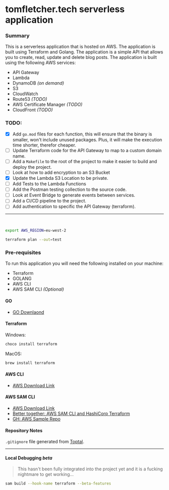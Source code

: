 # tomfletcher.tech serverless application
### Summary
This is a serverless application that is hosted on AWS. The application is built using Terraform and Golang. The application is a simple API that allows you to create, read, update and delete blog posts. The application is built using the following AWS services:
- API Gateway
- Lambda
- DynamoDB _(on demand)_
- S3
- CloudWatch
- Route53 _(TODO)_
- AWS Certificate Manager _(TODO)_
- CloudFront _(TODO)_

### TODO:
- [x] Add `go.mod` files for each function, this will ensure that the binary is smaller, won't include unused packages. Plus, it will make the execution time shorter, therefor cheaper.
- [ ] Update Terraform code for the API Gateway to map to a custom domain name.
- [ ] Add a `Makefile` to the root of the project to make it easier to build and deploy the project.
- [ ] Look at how to add encryption to an S3 Bucket
- [X] Update the Lambda S3 Location to be private.
- [ ] Add Tests to the Lambda Functions
- [ ] Add the Postman testing collection to the source code.
- [ ] Look at Event Bridge to generate events between services.
- [ ] Add a CI/CD pipeline to the project.
- [ ] Add authentication to specific the API Gateway (terraform).

---

<br/>

```bash
export AWS_REGION=eu-west-2
```


```bash
terraform plan --out=test
```

### Pre-requisites
To run this application you will need the following installed on your machine:
- Terraform
- GOLANG
- AWS CLI
- AWS SAM CLI _(Optional)_

#### GO
- [GO Downlaond](https://golang.org/dl/)

#### Terraform 

Windows:
```bash
choco install terraform
```
 MacOS:
```bash
brew install terraform
```

#### AWS CLI
- [AWS Download Link](https://docs.aws.amazon.com/cli/latest/userguide/getting-started-install.html)

#### AWS SAM CLI
  - [AWS Download Link](https://docs.aws.amazon.com/serverless-application-model/latest/developerguide/install-sam-cli.html)
  - [Better together: AWS SAM CLI and HashiCorp Terraform](https://aws.amazon.com/blogs/compute/better-together-aws-sam-cli-and-hashicorp-terraform/)
  - [GH: AWS Sample Repo](https://github.com/aws-samples/aws-sam-terraform-examples)


#### Repository Notes
`.gitignore` file generated from [Toptal](https://www.toptal.com/developers/gitignore).


---
#### Local Debugging _beta_

> This hasn't been fully integrated into the project yet and it is a fucking nightmare to get working... 
```bash
sam build --hook-name terraform --beta-features  
```